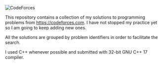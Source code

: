 <img src="https://it-edu.com/sites/default/files/codeforceslogo.png" alt="CodeForces"/>

This repository contains a collection of my solutions to programming problems from https://codeforces.com. I have not stopped my practice yet so I am going to keep adding new ones.

All the solutions are grouped by problem identifiers in order to facilitate the search.

I used C++ whenever possible and submitted with 32-bit GNU C++ 17 compiler.
